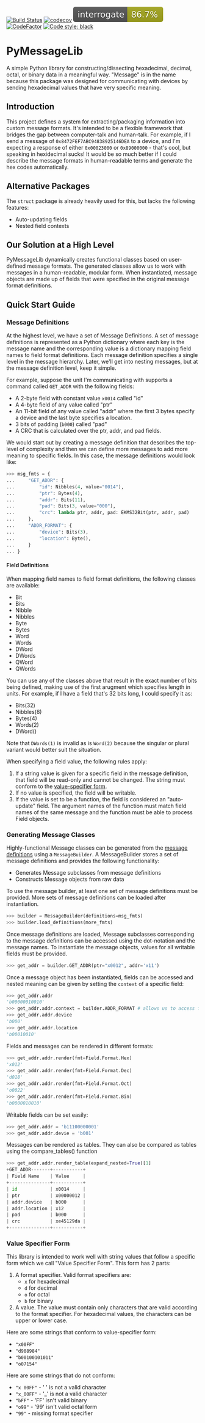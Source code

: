 [![Build Status](https://travis-ci.com/smalbadger/pymessagelib.svg?branch=main)](https://travis-ci.com/smalbadger/pymessagelib)
[![codecov](https://codecov.io/gh/smalbadger/pymessagelib/branch/main/graph/badge.svg?token=QJ5EOBJ0P6)](https://codecov.io/gh/smalbadger/pymessagelib)
[![Interrogate](https://github.com/smalbadger/pymessagelib/blob/main/badges/interrogate_badge.svg)](https://github.com/smalbadger/pymessagelib/blob/main/badges/interrogate_badge.svg)
[![CodeFactor](https://www.codefactor.io/repository/github/smalbadger/pymessagelib/badge)](https://www.codefactor.io/repository/github/smalbadger/pymessagelib)
[![Code style: black](https://img.shields.io/badge/code%20style-black-000000.svg)](https://github.com/psf/black)

# PyMessageLib
A simple Python library for constructing/dissecting hexadecimal, decimal, octal, or binary data in a meaningful way. "Message" is in the name because this package was designed for communicating with devices by sending hexadecimal values that have very specific meaning.

## Introduction
This project defines a system for extracting/packaging information into custom message formats. It's intended to be a flexible framework that bridges the gap between computer-talk and human-talk. For example, if I send a message of `0x8472FEF7ABC94838925146DEA` to a device, and I'm expecting a response of either `0x00023000` or `0x89000000` - that's cool, but speaking in hexidecimal sucks! It would be so much better if I could describe the message formats in human-readable terms and generate the hex codes automatically.

## Alternative Packages
The `struct` package is already heavily used for this, but lacks the following features:

- Auto-updating fields
- Nested field contexts

## Our Solution at a High Level
PyMessageLib dynamically creates functional classes based on user-defined message formats. The generated classes allow us to work with messages in a human-readable, modular form. When instantiated, message objects are made up of fields that were specified in the original message format definitions.

## Quick Start Guide


### Message Definitions

At the highest level, we have a set of Message Definitions. A set of message definitions is represented as a Python dictionary where each key is the message name and the corresponding value is a dictionary mapping field names to field format definitions. Each message definition specifies a single level in the message hierarchy. Later, we'll get into nesting messages, but at the message definition level, keep it simple.

For example, suppose the unit I'm communicating with supports a command called `GET_ADDR` with the following fields:

- A 2-byte field with constant value `x0014` called "id"
- A 4-byte field of any value called "ptr"
- An 11-bit field of any value called "addr" where the first 3 bytes specify a device and the last byte specifies a location.
- 3 bits of padding (`b000`) called "pad"
- A CRC that is calculated over the ptr, addr, and pad fields.

We would start out by creating a message definition that describes the top-level of complexity and then we can define more messages to add more meaning to specific fields. In this case, the message definitions would look like:

```python
>>> msg_fmts = {
... 	"GET_ADDR": {
... 		"id": Nibbles(4, value="0014"),
... 		"ptr": Bytes(4),
... 		"addr": Bits(11),
... 		"pad": Bits(3, value="000"),
... 		"crc": lambda ptr, addr, pad: EKMS32Bit(ptr, addr, pad)
... 	},
... 	"ADDR_FORMAT": {
... 		"device": Bits(3),
... 		"location": Byte(),
... 	}
... }
```

#### Field Definitions

When mapping field names to field format definitions, the following classes are available:

- Bit
- Bits
- Nibble
- Nibbles
- Byte
- Bytes
- Word
- Words
- DWord
- DWords
- QWord
- QWords
	
You can use any of the classes above that result in the exact number of bits being defined, making use of the first arugment which specifies length in units. For example, if I have a field that's 32 bits long, I could specify it as:

- Bits(32)
- Nibbles(8)
- Bytes(4)
- Words(2)
- DWord()

Note that `DWords(1)` is invalid as is `Word(2)` because the singular or plural variant would better suit the situation.
	
When specifying a field value, the following rules apply:

1. If a string value is given for a specific field in the message definition, that field will be read-only and cannot be changed. The string must conform to the [value-specifier form](#value-specifier-form).
1. If no value is specified, the field will be writable. 
1. If the value is set to be a function, the field is considered an "auto-update" field. The argument names of the function must match field names of the same message and the function must be able to process Field objects.

### Generating Message Classes

Highly-functional Message classes can be generated from the [message definitions](message-definitions) using a `MessageBuilder`. A MessageBuilder stores a set of message definitions and provides the following functionality:

- Generates Message subclasses from message definitions
- Constructs Message objects from raw data

To use the message builder, at least one set of message definitions must be provided. More sets of message definitions can be loaded after instantiation.

```python
>>> builder = MessageBuilder(definitions=msg_fmts)
>>> builder.load_definitions(more_fmts)
```

Once message definitions are loaded, Message subclasses corresponding to the message definitions can be accessed using the dot-notation and the message names. To instantiate the message objects, values for all writable fields must be provided.

```python
>>> get_addr = builder.GET_ADDR(ptr="x0012", addr='x11')
```

Once a message object has been instantiated, fields can be accessed and nested meaning can be given by setting the `context` of a specific field:

```python
>>> get_addr.addr
'b00000010010'
>>> get_addr.addr.context = builder.ADDR_FORMAT # allows us to access further levels of information
>>> get_addr.addr.device
'b000'
>>> get_addr.addr.location
'b00010010'
```

Fields and messages can be rendered in different formats:

```python
>>> get_addr.addr.render(fmt=Field.Format.Hex)
'x012'
>>> get_addr.addr.render(fmt=Field.Format.Dec)
'd018'
>>> get_addr.addr.render(fmt=Field.Format.Oct)
'o0022'
>>> get_addr.addr.render(fmt=Field.Format.Bin)
'b0000010010'
```

Writable fields can be set easily:

```python
>>> get_addr.addr = 'b11100000001'
>>> get_addr.addr.devie = 'b001'
```

Messages can be rendered as tables. They can also be compared as tables using the compare_tables() function

```python
>>> get_addr.addr.render_table(expand_nested=True)[1]
+GET_ADDR-------+-----------+
| Field Name    | Value     |
+---------------+-----------+
| id            | x0014     |
| ptr           | x00000012 |
| addr.device   | b000      |
| addr.location | x12       |
| pad           | b000      |
| crc           | xe45129da |
+---------------+-----------+
```


### Value Specifier Form

This library is intended to work well with string values that follow a specific form which we call "Value Specifier Form". This form has 2 parts:

1. A format specifier. Valid format specifiers are:
	- `x` for hexadecimal
	- `d` for decimal
	- `o` for octal
	- `b` for binary
2. A value. The value must contain only characters that are valid according to the format specifier. For hexadecimal values, the characters can be upper or lower case.

Here are some strings that conform to value-specifier form:

- `"x00FF"`
- `"d908984"`
- `"b00100101011"`
- `"o07154"`

Here are some strings that do not conform:

- `"x 00FF"` - ' ' is not a valid character
- `"x_00FF"` - '_' is not a valid character
- `"bFF"` - 'FF' isn't valid binary
- `"o99"` - '99' isn't valid octal form
- `"99"` - missing format specifier